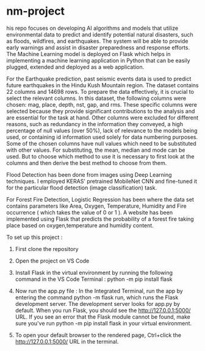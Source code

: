 # nm-project
his repo focuses on developing AI algorithms and models that utilize environmental data to predict and identify potential natural disasters, such as floods, wildfires, and earthquakes. The system will be able to provide early warnings and assist in disaster preparedness and response efforts. The Machine Learning model is deployed on Flask
which helps in implementing a machine learning application in Python that can be easily plugged, extended and deployed as a web application. 

For the Earthquake prediction, past seismic events data is used to predict future earthquakes in the Hindu Kush Mountain region. The dataset contains 22 columns and 14698 rows.
To prepare the data effectively, it is crucial to select the relevant columns. In this dataset, the following columns were chosen: mag, place, depth, nst, gap, and rms. These specific columns were selected because they provide significant contributions to the analysis and are essential for the task at hand. Other columns were excluded for different reasons, such as redundancy in the information they conveyed, a high percentage of null values (over 50%), lack of relevance to the models being used, or containing id information used solely for data numbering purposes. Some of the chosen columns have null values which need to be substituted with other values. For substituting, the mean, median and mode can be used. But to choose which method to use it is necessary to first look at the columns and then derive the best method to choose from them. 

Flood Detection has been done from images using Deep Learning techniques. I employed KERAS' pretrained MobileNet CNN and fine-tuned it for the particular flood detection (image classification) task.

For Forest Fire Detection, Logistic Regression has been where the data set contains parameters like Area, Oxygen, Temperature, Humidity and Fire occurrence ( which takes the value of 0 or 1 ). A website has been implemented using Flask that predicts the probability of a forest fire taking place based on oxygen,temperature and humidity content.

To set up this project :
1) First clone the repository
  
2) Open the project on VS Code
  
3) Install Flask in the virtual environment by running the following command in the VS Code Terminal : python -m pip install flask
  
4) Now run the app.py file :
In the Integrated Terminal, run the app by entering the command python -m flask run, which runs the Flask development server. The development server looks for app.py by default. When you run Flask, you should see the http://127.0.0.1:5000/ URL.
If you see an error that the Flask module cannot be found, make sure you've run python -m pip install flask in your virtual environment. 

6) To open your default browser to the rendered page, Ctrl+click the http://127.0.0.1:5000/ URL in the terminal.
